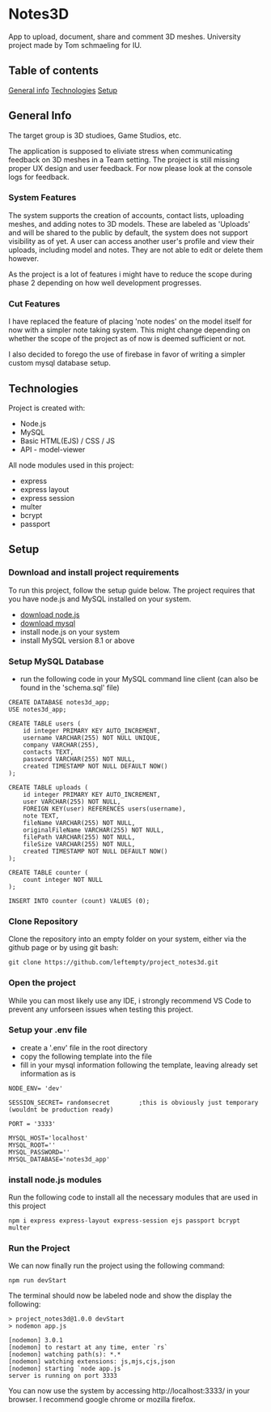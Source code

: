 # Notes3D
App to upload, document, share and comment 3D meshes. University project made by Tom schmaeling for IU.

## Table of contents
[General info](#general-info)
[Technologies](#technologies)
[Setup](#setup)


## General Info
The target group is 3D studioes, Game Studios, etc.

The application is supposed to eliviate stress when communicating feedback on 3D meshes in a Team setting. The project is still missing proper UX design and user feedback. For now please look at the console logs for feedback.

### System Features
The system supports the creation of accounts, contact lists, uploading meshes, and adding notes to 3D models.
These are labeled as 'Uploads' and will be shared to the public by default, the system does not support visibility as of yet. A user can access another user's profile and view their uploads, including model and notes. They are not able to edit or delete them however.

As the project is a lot of features i might have to reduce the scope during phase 2 depending on how well development progresses.

### Cut Features
I have replaced the feature of placing 'note nodes' on the model itself for now with a simpler note taking system. This might change depending on whether the scope of the project as of now is deemed sufficient or not.

I also decided to forego the use of firebase in favor of writing a simpler custom mysql database setup.


## Technologies
Project is created with:
* Node.js
* MySQL
* Basic HTML(EJS) / CSS / JS
* API - model-viewer

All node modules used in this project:
* express
* express layout
* express session
* multer
* bcrypt
* passport


## Setup
### Download and install project requirements
To run this project, follow the setup guide below. The project requires that you have node.js and MySQL installed on your system.
* [download node.js](https://nodejs.org/en/download)
* [download mysql](https://www.mysql.com/downloads/)
* install node.js on your system
* install MySQL version 8.1 or above

### Setup MySQL Database
* run the following code in your MySQL command line client (can also be found in the 'schema.sql' file)

```
CREATE DATABASE notes3d_app;
USE notes3d_app;

CREATE TABLE users (
    id integer PRIMARY KEY AUTO_INCREMENT,
    username VARCHAR(255) NOT NULL UNIQUE,
    company VARCHAR(255),
    contacts TEXT,
    password VARCHAR(255) NOT NULL,
    created TIMESTAMP NOT NULL DEFAULT NOW()
);

CREATE TABLE uploads (
    id integer PRIMARY KEY AUTO_INCREMENT,
    user VARCHAR(255) NOT NULL,
    FOREIGN KEY(user) REFERENCES users(username),
    note TEXT,
    fileName VARCHAR(255) NOT NULL,
    originalFileName VARCHAR(255) NOT NULL,
    filePath VARCHAR(255) NOT NULL,
    fileSize VARCHAR(255) NOT NULL,
    created TIMESTAMP NOT NULL DEFAULT NOW()
);

CREATE TABLE counter (
    count integer NOT NULL
);

INSERT INTO counter (count) VALUES (0);
```

### Clone Repository
Clone the repository into an empty folder on your system, either via the github page or by using git bash:
```
git clone https://github.com/leftempty/project_notes3d.git
```

### Open the project
While you can most likely use any IDE, i strongly recommend VS Code to prevent any unforseen issues when testing this project.

### Setup your .env file
* create a '.env' file in the root directory
* copy the following template into the file
* fill in your mysql information following the template, leaving already set information as is
```
NODE_ENV= 'dev'

SESSION_SECRET= randomsecret        ;this is obviously just temporary (wouldnt be production ready)

PORT = '3333'

MYSQL_HOST='localhost'
MYSQL_ROOT=''
MYSQL_PASSWORD=''
MYSQL_DATABASE='notes3d_app'
```

### install node.js modules
Run the following code to install all the necessary modules that are used in this project
```
npm i express express-layout express-session ejs passport bcrypt multer
```

### Run the Project
We can now finally run the project using the following command:
```
npm run devStart
```
The terminal should now be labeled node and show the display the following:
```
> project_notes3d@1.0.0 devStart
> nodemon app.js

[nodemon] 3.0.1
[nodemon] to restart at any time, enter `rs`
[nodemon] watching path(s): *.*
[nodemon] watching extensions: js,mjs,cjs,json
[nodemon] starting `node app.js`
server is running on port 3333
```

You can now use the system by accessing http://localhost:3333/ in your browser.
I recommend google chrome or mozilla firefox.
